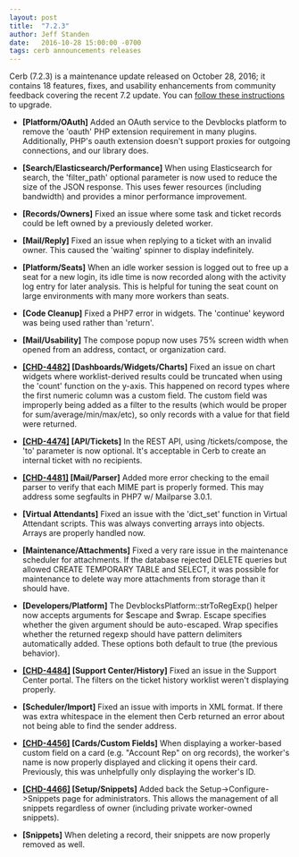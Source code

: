 ```yaml
---
layout: post
title:  "7.2.3"
author: Jeff Standen
date:   2016-10-28 15:00:00 -0700
tags: cerb announcements releases
---
```


Cerb (7.2.3) is a maintenance update released on October 28, 2016; it contains 18 features, fixes, and usability enhancements from community feedback covering the recent 7.2 update.  You can [follow these instructions](/docs/upgrading/) to upgrade.

* **[Platform/OAuth]** Added an OAuth service to the Devblocks platform to remove the 'oauth' PHP extension requirement in many plugins.  Additionally, PHP's oauth extension doesn't support proxies for outgoing connections, and our library does.

* **[Search/Elasticsearch/Performance]** When using Elasticsearch for search, the 'filter_path' optional parameter is now used to reduce the size of the JSON response. This uses fewer resources (including bandwidth) and provides a minor performance improvement.

* **[Records/Owners]** Fixed an issue where some task and ticket records could be left owned by a previously deleted worker.

* **[Mail/Reply]** Fixed an issue when replying to a ticket with an invalid owner. This caused the 'waiting' spinner to display indefinitely.

* **[Platform/Seats]** When an idle worker session is logged out to free up a seat for a new login, its idle time is now recorded along with the activity log entry for later analysis. This is helpful for tuning the seat count on large environments with many more workers than seats.

* **[Code Cleanup]** Fixed a PHP7 error in widgets.  The 'continue' keyword was being used rather than 'return'.

* **[Mail/Usability]** The compose popup now uses 75% screen width when opened from an address, contact, or organization card.

* **[[CHD-4482]](https://wgmdev.atlassian.net/browse/CHD-4482) [Dashboards/Widgets/Charts]** Fixed an issue on chart widgets where worklist-derived results could be truncated when using the 'count' function on the y-axis. This happened on record types where the first numeric column was a custom field. The custom field was improperly being added as a filter to the results (which would be proper for sum/average/min/max/etc), so only records with a value for that field were returned.

* **[[CHD-4474]](https://wgmdev.atlassian.net/browse/CHD-4474) [API/Tickets]** In the REST API, using /tickets/compose, the 'to' parameter is now optional. It's acceptable in Cerb to create an internal ticket with no recipients.

* **[[CHD-4481]](https://wgmdev.atlassian.net/browse/CHD-4481) [Mail/Parser]** Added more error checking to the email parser to verify that each MIME part is properly formed. This may address some segfaults in PHP7 w/ Mailparse 3.0.1.

* **[Virtual Attendants]** Fixed an issue with the 'dict_set' function in Virtual Attendant scripts. This was always converting arrays into objects. Arrays are properly handled now.

* **[Maintenance/Attachments]** Fixed a very rare issue in the maintenance scheduler for attachments.  If the database rejected DELETE queries but allowed CREATE TEMPORARY TABLE and SELECT, it was possible for maintenance to delete way more attachments from storage than it should have.

* **[Developers/Platform]** The DevblocksPlatform::strToRegExp() helper now accepts arguments for $escape and $wrap.  Escape specifies whether the given argument should be auto-escaped. Wrap specifies whether the returned regexp should have pattern delimiters automatically added. These options both default to true (the previous behavior).

* **[[CHD-4484]](https://wgmdev.atlassian.net/browse/CHD-4484) [Support Center/History]** Fixed an issue in the Support Center portal. The filters on the ticket history worklist weren't displaying properly.

* **[Scheduler/Import]** Fixed an issue with imports in XML format. If there was extra whitespace in the <headers> element then Cerb returned an error about not being able to find the sender address.

* **[[CHD-4456]](https://wgmdev.atlassian.net/browse/CHD-4456) [Cards/Custom Fields]** When displaying a worker-based custom field on a card (e.g. "Account Rep" on org records), the worker's name is now properly displayed and clicking it opens their card. Previously, this was unhelpfully only displaying the worker's ID.

* **[[CHD-4466]](https://wgmdev.atlassian.net/browse/CHD-4466) [Setup/Snippets]** Added back the Setup->Configure->Snippets page for administrators. This allows the management of all snippets regardless of owner (including private worker-owned snippets).

* **[Snippets]** When deleting a record, their snippets are now properly removed as well.
